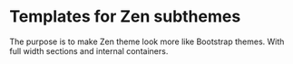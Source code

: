 # Templates for Zen subthemes
The purpose is to make Zen theme look more like Bootstrap themes. With full width sections and internal containers.
